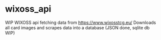 # wixoss_api

WIP WIXOSS api fetching data from https://www.wixosstcg.eu/
Downloads all card images and scrapes data into a database (JSON done, sqlite db WIP)
